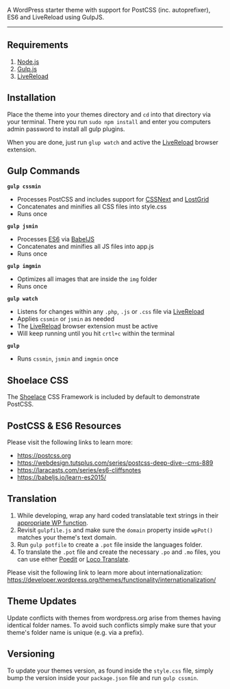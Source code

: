 
A WordPress starter theme with support for PostCSS (inc. autoprefixer), ES6 and LiveReload using GulpJS.

---

## Requirements

1. [Node.js](https://nodejs.org/)
2. [Gulp.js](http://gulpjs.com/)
3. [LiveReload](https://chrome.google.com/webstore/detail/livereload/jnihajbhpnppcggbcgedagnkighmdlei)

## Installation

Place the theme into your themes directory and `cd` into that directory via your terminal. There you run `sudo npm install` and enter you computers admin password to install all gulp plugins.

When you are done, just run `glup watch` and active the [LiveReload](https://chrome.google.com/webstore/detail/livereload/jnihajbhpnppcggbcgedagnkighmdlei) browser extension.

## Gulp Commands

**`gulp cssmin`**
- Processes PostCSS and includes support for [CSSNext](//cssnext.io/) and [LostGrid](//lostgrid.org/)
- Concatenates and minifies all CSS files into style.css
- Runs once

**`gulp jsmin`**
- Processes [ES6](//babeljs.io/learn-es2015/) via [BabelJS](//babeljs.io/)
- Concatenates and minifies all JS files into app.js
- Runs once

**`gulp imgmin`**
- Optimizes all images that are inside the `img` folder
- Runs once

**`gulp watch`**
- Listens for changes within any `.php`, `.js` or `.css` file via [LiveReload](https://chrome.google.com/webstore/detail/livereload/jnihajbhpnppcggbcgedagnkighmdlei)
- Applies `cssmin` or `jsmin` as needed
- The [LiveReload](https://chrome.google.com/webstore/detail/livereload/jnihajbhpnppcggbcgedagnkighmdlei) browser extension must be active
- Will keep running until you hit `crtl+c` within the terminal

**`gulp`**
- Runs `cssmin`, `jsmin` and `imgmin` once

## Shoelace CSS

The [Shoelace](//shoelace.style/) CSS Framework is included by default to demonstrate PostCSS.

## PostCSS & ES6 Resources

Please visit the following links to learn more:

- https://postcss.org
- https://webdesign.tutsplus.com/series/postcss-deep-dive--cms-889
- https://laracasts.com/series/es6-cliffsnotes
- https://babeljs.io/learn-es2015/

## Translation

1) While developing, wrap any hard coded translatable text strings in their [appropriate WP function](https://developer.wordpress.org/themes/functionality/internationalization/#localization-functions).
2) Revisit `gulpfile.js` and make sure the `domain` property inside `wpPot()` matches your theme's text domain.
3) Run `gulp potfile` to create a `.pot` file inside the languages folder.
4) To translate the `.pot` file and create the necessary `.po` and `.mo` files, you can use either [Poedit](https://poedit.net/) or [Loco Translate](https://wordpress.org/plugins/loco-translate/).

Please visit the following link to learn more about internationalization:
https://developer.wordpress.org/themes/functionality/internationalization/

## Theme Updates
Update conflicts with themes from wordpress.org arise from themes having identical folder names. To avoid such conflicts simply make sure that your theme's folder name is unique (e.g. via a prefix).

## Versioning
To update your themes version, as found inside the `style.css` file, simply bump the version inside your `package.json` file and run `gulp cssmin`.
